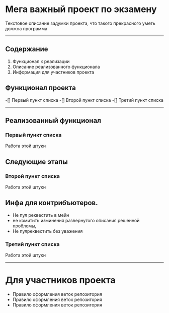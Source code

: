 # Мега важный проект по экзамену

Текстовое описание задумки проекта, что такого прекрасного уметь должна программа

---

## Содержание 

1. Функционал к реализации 
2. Описание реализованного функционала
3. Информация для участников проекта 

## Функционал проекта 

-[] Первый пункт списка 
-[] Второй пункт списка
-[] Третий пункт списка


---

## Реализованный функционал 

### Первый пункт списка

Работа этой штуки

## Следующие этапы

### Второй пункт списка

Работа этой штуки

## Инфа для контрибъютеров.

- Не пул реквестить в мейн
- не комитить изминения развернутого описания
  решенной проблемы,
- Не пулреквестить без уважения

### Третий пункт списка

Работа этой штуки

---

# Для участников проекта

- Правило оформления веток репозитория
- Правило оформления веток репозитория
- Правило оформления веток репозитория
